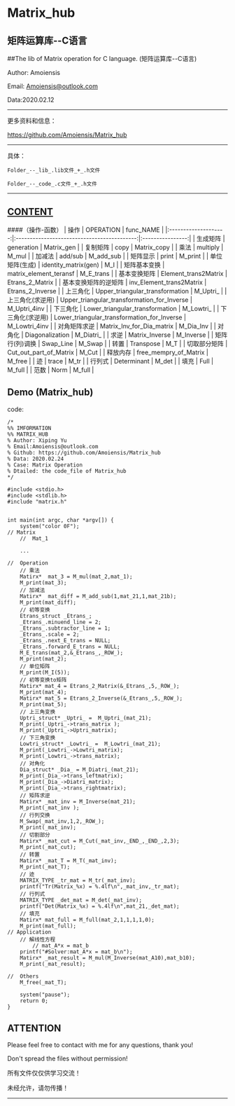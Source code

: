 Matrix_hub
=======================================
矩阵运算库--C语言
---------------------------------------
##The lib of Matrix operation for C language. (矩阵运算库--C语言) 

Author: Amoiensis

Email: Amoiensis@outlook.com

Data:2020.02.12
***************************************************************
更多资料和信息：

https://github.com/Amoiensis/Matrix_hub
***************************************************************

具体：
	
	Folder_--_lib_.lib文件_+_.h文件

	Folder_--_code_.c文件_+_.h文件

***************************************************************

[CONTENT](https://github.com/Amoiensis/Matrix_hub)
---------------------------------------
####（操作-函数）
|         操作         |                  OPERATION                  |     func_NAME    |
|:--------------------:|:-------------------------------------------:|:----------------:|
|       生成矩阵       |                  generation                 |    Matrix_gen    |
|       复制矩阵       |                     copy                    |    Matrix_copy   |
|         乘法         |                   multiply                  |       M_mul      |
|        加减法        |                   add/sub                   |     M_add_sub    |
|       矩阵显示       |                    print                    |      M_print     |
|    单位矩阵(生成)    |             identity_matrix(gen)            |        M_I       |
|     矩阵基本变换     |            matrix_element_teransf           |     M_E_trans    |
|     基本变换矩阵     |             Element_trans2Matrix            |  Etrans_2_Matrix |
| 基本变换矩阵的逆矩阵 |           inv_Element_trans2Matrix          | Etrans_2_Inverse |
|       上三角化       |       Upper_triangular_transformation       |     M_Uptri_     |
|   上三角化(求逆用)   | Upper_triangular_transformation_for_Inverse |   M_Uptri_4inv   |
|       下三角化       |       Lower_triangular_transformation       |     M_Lowtri_    |
|   下三角化(求逆用)   | Lower_triangular_transformation_for_Inverse |   M_Lowtri_4inv  |
|     对角矩阵求逆     |          Matrix_Inv_for_Dia_matrix          |     M_Dia_Inv    |
|        对角化        |               Diagonalization               |     M_Diatri_    |
|         求逆         |                Matrix_Inverse               |     M_Inverse    |
|    矩阵行(列)调换    |                  Swap_Line                  |      M_Swap      |
|         转置         |                  Transpose                  |        M_T       |
|     切取部分矩阵     |            Cut_out_part_of_Matrix           |       M_Cut      |
|       释放内存       |            free_mempry_of_Matrix            |      M_free      |
|          迹          |                    trace                    |       M_tr       |
|        行列式        |                 Determinant                 |       M_det      |
|         填充         |                     Full                    |       M_full     |
|         范数         |                     Norm                    |       M_full     |

Demo (Matrix_hub)
---------------------------------------
code:
```
/*
%% IMFORMATION
%% MATRIX_HUB
% Author: Xiping Yu
% Email:Amoiensis@outlook.com
% Github: https://github.com/Amoiensis/Matrix_hub
% Data: 2020.02.24 
% Case: Matrix Operation 
% Dtailed: the code_file of Matrix_hub
*/ 

#include <stdio.h>
#include <stdlib.h>
#include "matrix.h"


int main(int argc, char *argv[]) {
	system("color 0F");
// Matrix
	//	Mat_1
	
	...
	
//	Operation
	// 乘法 
	Matirx*  mat_3 = M_mul(mat_2,mat_1);
	M_print(mat_3);	
	// 加减法
	Matirx*  mat_diff = M_add_sub(1,mat_21,1,mat_21b);
	M_print(mat_diff);	
	// 初等变换 
	Etrans_struct _Etrans_;
	_Etrans_.minuend_line = 2;
	_Etrans_.subtractor_line = 1;
	_Etrans_.scale = 2;
	_Etrans_.next_E_trans = NULL;
	_Etrans_.forward_E_trans = NULL;
	M_E_trans(mat_2,&_Etrans_,_ROW_);
	M_print(mat_2);
	// 单位矩阵 
	M_print(M_I(5));
	// 初等变换to矩阵 
	Matirx* mat_4 = Etrans_2_Matrix(&_Etrans_,5,_ROW_);
	M_print(mat_4);
	Matirx* mat_5 = Etrans_2_Inverse(&_Etrans_,5,_ROW_);
	M_print(mat_5);
	// 上三角变换
	Uptri_struct* _Uptri_ =  M_Uptri_(mat_21);
	M_print(_Uptri_->trans_matrix );
	M_print(_Uptri_->Uptri_matrix);
	// 下三角变换
	Lowtri_struct* _Lowtri_ =  M_Lowtri_(mat_21);
	M_print(_Lowtri_->Lowtri_matrix);
	M_print(_Lowtri_->trans_matrix);
	// 对角化
	Dia_struct* _Dia_ = M_Diatri_(mat_21);
	M_print(_Dia_->trans_leftmatrix);
	M_print(_Dia_->Diatri_matrix);
	M_print(_Dia_->trans_rightmatrix);
	// 矩阵求逆 
	Matirx* _mat_inv = M_Inverse(mat_21);
	M_print(_mat_inv );
	// 行列交换
	M_Swap(_mat_inv,1,2,_ROW_);
	M_print(_mat_inv); 
	// 切割部分
	Matirx* _mat_cut = M_Cut(_mat_inv,_END_,_END_,2,3);
	M_print(_mat_cut);
	// 转置
	Matirx* _mat_T = M_T(_mat_inv);
	M_print(_mat_T);
	// 迹
	MATRIX_TYPE _tr_mat = M_tr(_mat_inv);
	printf("Tr(Matrix_%x) = %.4lf\n",_mat_inv,_tr_mat);
	// 行列式
	MATRIX_TYPE _det_mat = M_det(_mat_inv);
	printf("Det(Matrix_%x) = %.4lf\n",mat_21,_det_mat);
	// 填充
	Matirx* mat_full = M_full(mat_2,1,1,1,1,0);
	M_print(mat_full);
// Application
	// 解线性方程
		// mat_A*x = mat_b
	printf("#Solver:mat_A*x = mat_b\n");
	Matirx* _mat_result = M_mul(M_Inverse(mat_A10),mat_b10);
	M_print(_mat_result);
	
//  Others
	M_free(_mat_T);
	
	system("pause"); 
	return 0;
}
```

ATTENTION
---------------------------------------
Please feel free to contact with me for any questions, thank you!

Don't spread the files without permission!

所有文件仅仅供学习交流！

未经允许，请勿传播！
***************************************
